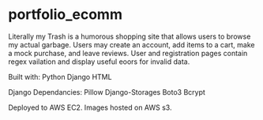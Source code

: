 # portfolio_ecomm

Literally my Trash is a humorous shopping site that allows users to browse my actual garbage. 
Users may create an account, add items to a cart, make a mock purchase, and leave reviews. User
and registration pages contain regex vailation and display useful eoors for invalid data.


Built with:
  Python
  Django
  HTML

Django Dependancies:
  Pillow
  Django-Storages
  Boto3
  Bcrypt
 
Deployed to AWS EC2. Images hosted on AWS s3.
